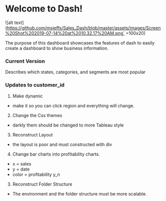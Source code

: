 # Welcome to Dash!
![alt text](https://github.com/msjeffs/Sales_Dash/blob/master/assets/images/Screen%20Shot%202019-07-14%20at%2010.32.17%20AM.png` =100x20)

The purpose of this dashboard showcases the features of dash to easily create
a dashboard to show business information.


### Current Version

Describes which states, categories, and segments are most popular

### Updates to customer_id

1. Make dynamic  
- make it so you can click region and everything will change.

2. Change the Css themes  
- darkly them should be changed to more Tableau style

3. Reconstruct Layout

- the layout is poor and must constructed with div

4. Change bar charts into profitability charts.  
- x = sales
- y = date
- color = profitability y_n


3. Reconstruct Folder Structure

- The environment and the folder structure must be more scalable.
